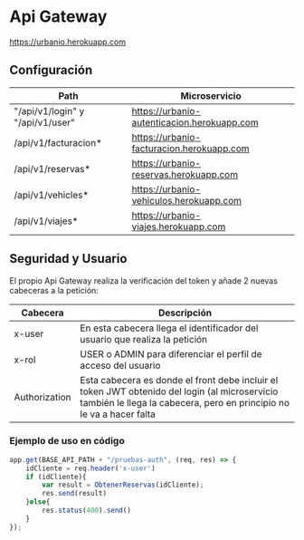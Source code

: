 
# Api Gateway

https://urbanio.herokuapp.com

## Configuración

| Path | Microservicio |
|--|--|
| "/api/v1/login" y "/api/v1/user" |  https://urbanio-autenticacion.herokuapp.com |
| /api/v1/facturacion* | https://urbanio-facturacion.herokuapp.com |
| /api/v1/reservas* | https://urbanio-reservas.herokuapp.com |
| /api/v1/vehicles* | https://urbanio-vehiculos.herokuapp.com |
| /api/v1/viajes* | https://urbanio-viajes.herokuapp.com |


## Seguridad y Usuario
El propio Api Gateway realiza la verificación del token y añade 2 nuevas cabeceras a la petición:

| Cabecera| Descripción|
|--|--|
| x-user | En esta cabecera llega el identificador del usuario que realiza la petición|
| x-rol | USER o ADMIN para diferenciar el perfil de acceso del usuario|
| Authorization | Esta cabecera es donde el front debe incluir el token JWT obtenido del login (al microservicio también le llega la cabecera, pero en principio no le va a hacer falta|


### Ejemplo de uso en código

```javascript
app.get(BASE_API_PATH + "/pruebas-auth", (req, res) => {
	idCliente = req.header('x-user')
	if (idCliente){
		var result = ObtenerReservas(idCliente);
		res.send(result)
	}else{
		res.status(400).send()
	}
});
```